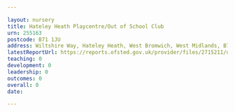 ```yaml
---

layout: nursery
title: Hateley Heath Playcentre/Out of School Club
urn: 255163
postcode: B71 1JU
address: Wiltshire Way, Hateley Heath, West Bromwich, West Midlands, B71 1JU
latestReportUrl: https://reports.ofsted.gov.uk/provider/files/2715211/urn/255163.pdf
teaching: 0
development: 0
leadership: 0
outcomes: 0
overall: 0
date: 

---
```

